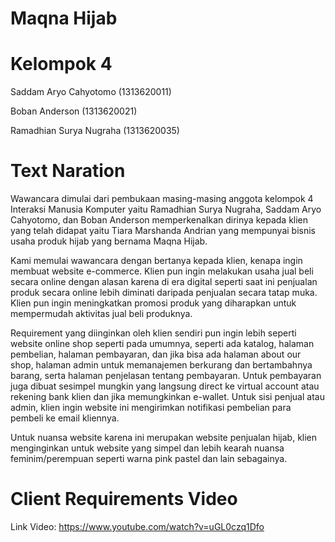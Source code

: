 # Maqna Hijab

# Kelompok 4
Saddam Aryo Cahyotomo (1313620011)

Boban Anderson (1313620021)

Ramadhian Surya Nugraha (1313620035)

# Text Naration

  Wawancara dimulai dari pembukaan masing-masing anggota kelompok 4 Interaksi Manusia Komputer yaitu Ramadhian Surya Nugraha, Saddam Aryo Cahyotomo, dan Boban Anderson memperkenalkan dirinya kepada klien yang telah didapat yaitu Tiara Marshanda Andrian yang mempunyai bisnis usaha produk hijab yang bernama Maqna Hijab.
  
  Kami memulai wawancara dengan bertanya kepada klien, kenapa ingin membuat website e-commerce. Klien pun ingin melakukan usaha jual beli secara online dengan alasan karena di era digital seperti saat ini penjualan produk secara online lebih diminati daripada penjualan secara tatap muka. Klien pun ingin meningkatkan promosi produk yang diharapkan untuk mempermudah aktivitas jual beli produknya.
  
  Requirement yang diinginkan oleh klien sendiri pun ingin lebih seperti website online shop seperti pada umumnya, seperti ada katalog, halaman pembelian, halaman pembayaran, dan jika bisa ada halaman about our shop, halaman admin untuk memanajemen berkurang dan bertambahnya barang, serta halaman penjelasan tentang pembayaran. Untuk pembayaran juga dibuat sesimpel mungkin yang langsung direct ke virtual account atau rekening bank klien dan jika memungkinkan e-wallet. Untuk sisi penjual atau admin, klien ingin website ini mengirimkan notifikasi pembelian para pembeli ke email kliennya.
  
  Untuk nuansa website karena ini merupakan website penjualan hijab, klien menginginkan untuk website yang simpel dan lebih kearah nuansa feminim/perempuan seperti warna pink pastel dan lain sebagainya.

# Client Requirements Video

Link Video: https://www.youtube.com/watch?v=uGL0czq1Dfo
